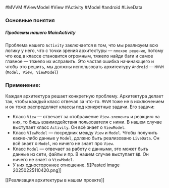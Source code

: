 #MVVM #ViewModel #View #Activity #Model #android #LiveData 
### Основные понятия

##### Проблемы нашего MainActivity

Проблема нашего `Activity` заключается в том, что мы реализуем всю логику у него, что с точки зрения архитектуры — `плохое решение`, потому что код в классе становится огромным, тяжело найди баги и самое главное — тяжело их исправить. Это частая ошибка начинающего и чтобы это решить, мы должны использовать архитектуру `Android` — `MVVM` (`Model, View, ViewModel`)
### Применение:

Каждая архитектура решает конкретную проблему. Архитектура делает так, чтобы каждый класс отвечал за что-то. `MVVM` тоже не в исключением и он тоже распределяет классы под конкретные задачи. Его задачи:

- Класс `View` — отвечает за отображение `View-элементы` и реакцию на них, то бишь взаимодействия пользователя с ними. В нашем случае выступает класс `Activity`. Он всё знает о `ViewModel`.
- Класс `VIewModel` — посредник между `View` и `Model`. Чтобы получить какие-либо данные у `Model`, должно быть реализовано `LiveData`. Он всё знает о `Model`, но ничего не знает про `View`.
- Класс `Model` — отвечает за работу с данными, это может быть данные из сети, файлы и пр. В нашем случае выступает `БД`. Он ничего не знает о `ViewModel`.   
- У них одностороннее отношение.
![[Pasted image 20250225110420.png]]

[[Реализация архитектуры в нашем проекте]]



